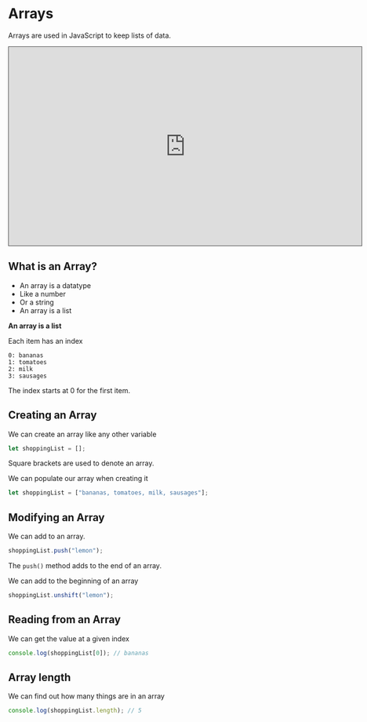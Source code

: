 # Arrays

Arrays are used in JavaScript to keep lists of data.

<iframe src="https://dmureplay.cloud.panopto.eu/Panopto/Pages/Embed.aspx?id=4a91466a-2d12-400f-999f-ac700102e218&autoplay=false&offerviewer=true&showtitle=true&showbrand=false&start=0&interactivity=all" height="405" width="720" style="border: 1px solid #464646;" allowfullscreen allow="autoplay"></iframe>

## What is an Array?

- An array is a datatype
- Like a number
- Or a string
- An array is a list

**An array is a list**

Each item has an index

```
0: bananas
1: tomatoes
2: milk
3: sausages
```

The index starts at 0 for the first item.

## Creating an Array

We can create an array like any other variable

```javascript
let shoppingList = [];
```

Square brackets are used to denote an array.

We can populate our array when creating it

```javascript
let shoppingList = ["bananas, tomatoes, milk, sausages"];
```

## Modifying an Array

We can add to an array.

```js
shoppingList.push("lemon");
```

The `push()` method adds to the end of an array.

We can add to the beginning of an array

```js
shoppingList.unshift("lemon");
```

## Reading from an Array

We can get the value at a given index

```js
console.log(shoppingList[0]); // bananas
```

## Array length

We can find out how many things are in an array

```js
console.log(shoppingList.length); // 5
```
